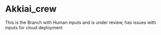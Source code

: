 # Akkiai_crew

This is the Branch with Human inputs and is under review, has issues with inputs for cloud deployment

